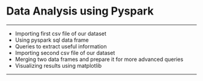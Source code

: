 # Data Analysis using Pyspark
-------------------------------------------------------------

- Importing first csv file of our dataset   
- Using pyspark sql data frame      
- Queries to extract useful information
- Importing second csv file of our dataset
- Merging two data frames  and prepare it for more advanced queries
- Visualizing results using matplotlib
 
----------------------------------------------------------------

